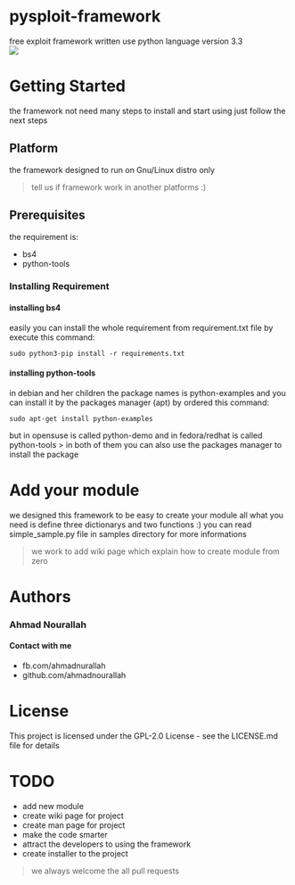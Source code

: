# pysploit-framework
free exploit framework written use python language version 3.3
<br>
<img src="http://webscan.esy.es/pysploit.png">

# Getting Started
the framework not need many steps to install and start using just follow the next steps
## Platform
the framework designed to run on Gnu/Linux distro only 
> tell us if framework work in another platforms :)
## Prerequisites
the requirement is: 
* bs4
* python-tools
### Installing Requirement 
#### installing bs4
easily you can install the whole requirement from requirement.txt file by execute this command:
```
sudo python3-pip install -r requirements.txt
```
#### installing python-tools
in debian and her children the package names is python-examples and you can install it by the packages manager (apt) by ordered this command:
```
sudo apt-get install python-examples
```
but in opensuse is called python-demo and in fedora/redhat is called python-tools > in both of them you can also use the packages manager to install the package
# Add your module
we designed this framework to be easy to create your module all what you need is define three dictionarys and two functions :) 
you can read simple_sample.py file in samples directory for more informations 
> we work to add wiki page which explain how to create module from zero
# Authors
### Ahmad Nourallah
#### Contact with me
* fb.com/ahmadnurallah
* github.com/ahmadnourallah
# License
This project is licensed under the GPL-2.0 License - see the LICENSE.md file for details
# TODO
* add new module
* create wiki page for project
* create man page for project 
* make the code smarter
* attract the developers to using the framework
* create installer to the project
> we always welcome the all pull requests
